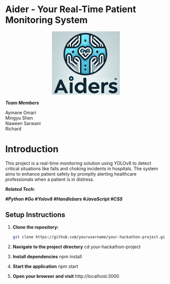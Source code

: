 # Aider - Your Real-Time Patient Monitoring System

<div align="center">
 <img alt="Aider" height="200px" src="https://github.com/naweensar/HackHarvard/blob/main/public/images/aiders-logo.PNG">
</div>



***Team Members***

Aymane Omari\
Mingyu Shen\
Naween Sarwani\
Richard

# Introduction 
This project is a real-time monitoring solution using YOLOv8 to detect critical situations like falls and choking incidents in hospitals. The system aims to enhance patient safety by promptly alerting healthcare professionals when a patient is in distress.

***Related Tech:***

***#Python  #Go  #Yolov8  #Handlebars  #JavaScript  #CSS***



## Setup Instructions

1. **Clone the repository:**

   ```bash
   git clone https://github.com/yourusername/your-hackathon-project.git

2. **Navigate to the project directory**
cd your-hackathon-project

3. **Install dependencies**
npm install

4. **Start the application**
npm start

5. **Open your browser and visit**
http://localhost:3000

